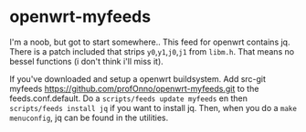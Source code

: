 # openwrt-myfeeds

I'm a noob, but got to start somewhere..
This feed for openwrt contains jq. There is a patch included that strips `y0`,`y1`,`j0`,`j1` from `libm.h`. That means no bessel functions (i don't think i'll miss it).

If you've downloaded and setup a openwrt buildsystem. Add src-git myfeeds https://github.com/profOnno/openwrt-myfeeds.git to the feeds.conf.default. Do a `scripts/feeds update myfeeds` en then `scripts/feeds install jq` if you want to install jq. Then, when you do a `make menuconfig`, jq can be found in the utilities.
